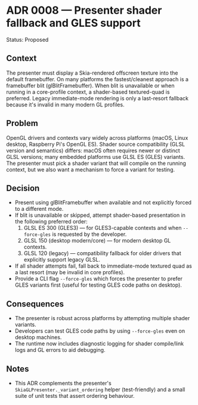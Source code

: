 # ADR 0008 — Presenter shader fallback and GLES support

Status: Proposed

Context
-------
The presenter must display a Skia-rendered offscreen texture into the default
framebuffer. On many platforms the fastest/cleanest approach is a framebuffer
blit (glBlitFramebuffer). When blit is unavailable or when running in a
core-profile context, a shader-based textured-quad is preferred. Legacy
immediate-mode rendering is only a last-resort fallback because it's invalid
in many modern GL profiles.

Problem
-------
OpenGL drivers and contexts vary widely across platforms (macOS, Linux desktop,
Raspberry Pi's OpenGL ES). Shader source compatibility (GLSL version and
semantics) differs: macOS often requires newer or distinct GLSL versions; many
embedded platforms use GLSL ES (GLES) variants. The presenter must pick a
shader variant that will compile on the running context, but we also want a
mechanism to force a variant for testing.

Decision
--------
- Present using glBlitFramebuffer when available and not explicitly forced to
  a different mode.
- If blit is unavailable or skipped, attempt shader-based presentation in
  the following preferred order:
  1. GLSL ES 300 (GLES3) — for GLES3-capable contexts and when `--force-gles`
     is requested by the developer.
  2. GLSL 150 (desktop modern/core) — for modern desktop GL contexts.
  3. GLSL 120 (legacy) — compatibility fallback for older drivers that
     explicitly support legacy GLSL.
- If all shader attempts fail, fall back to immediate-mode textured quad as a
  last resort (may be invalid in core profiles).
- Provide a CLI flag `--force-gles` which forces the presenter to prefer GLES
  variants first (useful for testing GLES code paths on desktop).

Consequences
------------
- The presenter is robust across platforms by attempting multiple shader
  variants.
- Developers can test GLES code paths by using `--force-gles` even on desktop
  machines.
- The runtime now includes diagnostic logging for shader compile/link logs and
  GL errors to aid debugging.

Notes
-----
- This ADR complements the presenter's `SkiaGLPresenter._variant_ordering`
  helper (test-friendly) and a small suite of unit tests that assert ordering
  behaviour.
